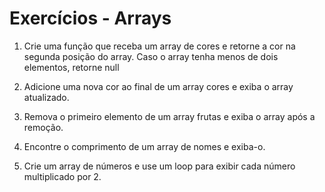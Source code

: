 # Exercícios - Arrays

1. Crie uma função que receba um array de cores e retorne a cor na segunda posição do array. Caso o array tenha menos de dois elementos, retorne null

2. Adicione uma nova cor ao final de um array cores e exiba o array atualizado.

3. Remova o primeiro elemento de um array frutas e exiba o array após a remoção.

4. Encontre o comprimento de um array de nomes e exiba-o.

5. Crie um array de números e use um loop para exibir cada número multiplicado por 2.
